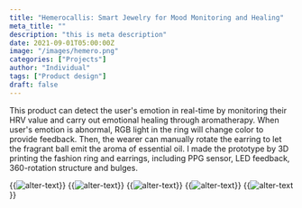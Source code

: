 ```yaml
---
title: "Hemerocallis: Smart Jewelry for Mood Monitoring and Healing"
meta_title: ""
description: "this is meta description"
date: 2021-09-01T05:00:00Z
image: "/images/hemero.png"
categories: ["Projects"]
author: "Individual"
tags: ["Product design"]
draft: false
---
```

This product can detect the user's emotion in real-time by monitoring their HRV value and carry out emotional healing through aromatherapy. When user's emotion is abnormal, RGB light in the ring will change color to provide feedback. Then, the wearer can manually rotate the earring to let the fragrant ball emit the aroma of essential oil. I made the prototype by 3D printing the fashion ring and earrings, including PPG sensor, LED feedback, 360-rotation structure and bulges.

{{<image src="images/hemer/1 hemero-03.jpg" caption="" alt="alter-text" height="" width="" position="center" command="fill" option="q100" class="img-fluid" title="image title"  webp="false" >}}
{{<image src="images/hemer/1 hemero-04.jpg" caption="" alt="alter-text" height="" width="" position="center" command="fill" option="q100" class="img-fluid" title="image title"  webp="false" >}}
{{<image src="images/hemer/1 hemero-05.jpg" caption="" alt="alter-text" height="" width="" position="center" command="fill" option="q100" class="img-fluid" title="image title"  webp="false" >}}
{{<image src="images/hemer/1 hemero-06.jpg" caption="" alt="alter-text" height="" width="" position="center" command="fill" option="q100" class="img-fluid" title="image title"  webp="false" >}}
{{<image src="images/hemer/1 hemero-07.jpg" caption="" alt="alter-text" height="" width="" position="center" command="fill" option="q100" class="img-fluid" title="image title"  webp="false" >}}